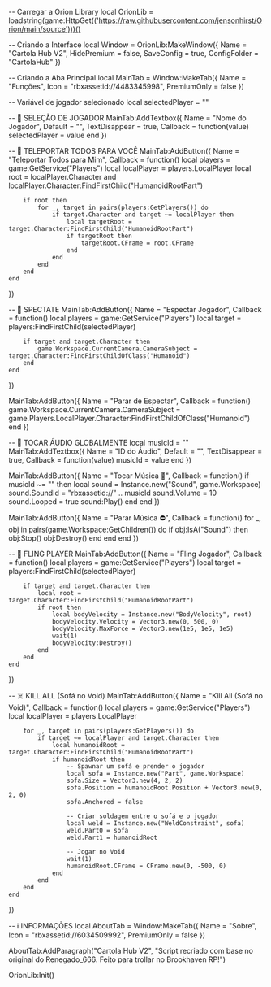 -- Carregar a Orion Library
local OrionLib = loadstring(game:HttpGet(('https://raw.githubusercontent.com/jensonhirst/Orion/main/source')))()

-- Criando a Interface
local Window = OrionLib:MakeWindow({
    Name = "Cartola Hub V2",
    HidePremium = false,
    SaveConfig = true,
    ConfigFolder = "CartolaHub"
})

-- Criando a Aba Principal
local MainTab = Window:MakeTab({
    Name = "Funções",
    Icon = "rbxassetid://4483345998",
    PremiumOnly = false
})

-- Variável de jogador selecionado
local selectedPlayer = ""

-- 🏹 SELEÇÃO DE JOGADOR
MainTab:AddTextbox({
    Name = "Nome do Jogador",
    Default = "",
    TextDisappear = true,
    Callback = function(value)
        selectedPlayer = value
    end
})

-- 🚀 TELEPORTAR TODOS PARA VOCÊ
MainTab:AddButton({
    Name = "Teleportar Todos para Mim",
    Callback = function()
        local players = game:GetService("Players")
        local localPlayer = players.LocalPlayer
        local root = localPlayer.Character and localPlayer.Character:FindFirstChild("HumanoidRootPart")

        if root then
            for _, target in pairs(players:GetPlayers()) do
                if target.Character and target ~= localPlayer then
                    local targetRoot = target.Character:FindFirstChild("HumanoidRootPart")
                    if targetRoot then
                        targetRoot.CFrame = root.CFrame
                    end
                end
            end
        end
    end
})

-- 👀 SPECTATE
MainTab:AddButton({
    Name = "Espectar Jogador",
    Callback = function()
        local players = game:GetService("Players")
        local target = players:FindFirstChild(selectedPlayer)

        if target and target.Character then
            game.Workspace.CurrentCamera.CameraSubject = target.Character:FindFirstChildOfClass("Humanoid")
        end
    end
})

MainTab:AddButton({
    Name = "Parar de Espectar",
    Callback = function()
        game.Workspace.CurrentCamera.CameraSubject = game.Players.LocalPlayer.Character:FindFirstChildOfClass("Humanoid")
    end
})

-- 🎵 TOCAR ÁUDIO GLOBALMENTE
local musicId = ""
MainTab:AddTextbox({
    Name = "ID do Áudio",
    Default = "",
    TextDisappear = true,
    Callback = function(value)
        musicId = value
    end
})

MainTab:AddButton({
    Name = "Tocar Música 📢",
    Callback = function()
        if musicId ~= "" then
            local sound = Instance.new("Sound", game.Workspace)
            sound.SoundId = "rbxassetid://" .. musicId
            sound.Volume = 10
            sound.Looped = true
            sound:Play()
        end
    end
})

MainTab:AddButton({
    Name = "Parar Música ⛔",
    Callback = function()
        for _, obj in pairs(game.Workspace:GetChildren()) do
            if obj:IsA("Sound") then
                obj:Stop()
                obj:Destroy()
            end
        end
    end
})

-- 🔄 FLING PLAYER
MainTab:AddButton({
    Name = "Fling Jogador",
    Callback = function()
        local players = game:GetService("Players")
        local target = players:FindFirstChild(selectedPlayer)

        if target and target.Character then
            local root = target.Character:FindFirstChild("HumanoidRootPart")
            if root then
                local bodyVelocity = Instance.new("BodyVelocity", root)
                bodyVelocity.Velocity = Vector3.new(0, 500, 0)
                bodyVelocity.MaxForce = Vector3.new(1e5, 1e5, 1e5)
                wait(1)
                bodyVelocity:Destroy()
            end
        end
    end
})

-- ☠️ KILL ALL (Sofá no Void)
MainTab:AddButton({
    Name = "Kill All (Sofá no Void)",
    Callback = function()
        local players = game:GetService("Players")
        local localPlayer = players.LocalPlayer

        for _, target in pairs(players:GetPlayers()) do
            if target ~= localPlayer and target.Character then
                local humanoidRoot = target.Character:FindFirstChild("HumanoidRootPart")
                if humanoidRoot then
                    -- Spawnar um sofá e prender o jogador
                    local sofa = Instance.new("Part", game.Workspace)
                    sofa.Size = Vector3.new(4, 2, 2)
                    sofa.Position = humanoidRoot.Position + Vector3.new(0, 2, 0)
                    sofa.Anchored = false

                    -- Criar soldagem entre o sofá e o jogador
                    local weld = Instance.new("WeldConstraint", sofa)
                    weld.Part0 = sofa
                    weld.Part1 = humanoidRoot

                    -- Jogar no Void
                    wait(1)
                    humanoidRoot.CFrame = CFrame.new(0, -500, 0)
                end
            end
        end
    end
})

-- ℹ️ INFORMAÇÕES
local AboutTab = Window:MakeTab({
    Name = "Sobre",
    Icon = "rbxassetid://6034509992",
    PremiumOnly = false
})

AboutTab:AddParagraph("Cartola Hub V2", "Script recriado com base no original do Renegado_666. Feito para trollar no Brookhaven RP!")

OrionLib:Init()
